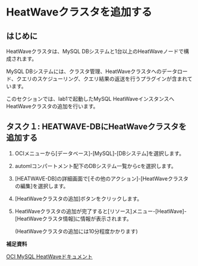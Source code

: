 # HeatWaveクラスタを追加する
## はじめに
HeatWaveクラスタは、MySQL DBシステムと1台以上のHeatWaveノードで構成されます。

MySQL DBシステムには、クラスタ管理、HeatWaveクラスタへのデータロード、クエリのスケジューリング、クエリ結果の返送を行うプラグインが含まれています。

このセクションでは、lab1で起動したMySQL HeatWaveインスタンスへHeatWaveクラスタの追加を行います。

## タスク１: HEATWAVE-DBにHeatWaveクラスタを追加する
1. OCIメニューから[データベース]-[MySQL]-[DBシステム]を選択します。
2. automlコンパートメント配下のDBシステム一覧からcを選択します。
3. [HEATWAVE-DB]の詳細画面で[その他のアクション]-[HeatWaveクラスタの編集]を選択します。
4. [HeatWaveクラスタの追加]ボタンをクリックします。
5. HeatWaveクラスタの追加が完了すると[リソース]メニュー-[HeatWave]-[HeatWaveクラスタ情報]に情報が表示されます。

   (HeatWaveクラスタの追加には10分程度かかります)

**補足資料**

[OCI MySQL HeatWaveドキュメント](https://docs.oracle.com/en-us/iaas/mysql-database/doc/heatwave.html)
